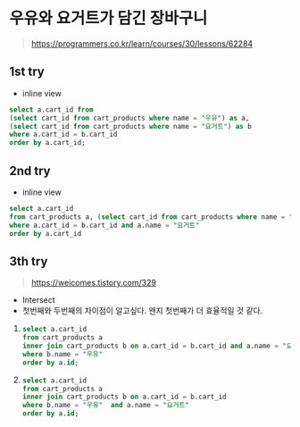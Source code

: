 # 우유와 요거트가 담긴 장바구니
> https://programmers.co.kr/learn/courses/30/lessons/62284

## 1st try
- inline view
```sql
select a.cart_id from 
(select cart_id from cart_products where name = "우유") as a,
(select cart_id from cart_products where name = "요거트") as b
where a.cart_id = b.cart_id
order by a.cart_id;
```

## 2nd try
- inline view
```sql
select a.cart_id
from cart_products a, (select cart_id from cart_products where name = "우유") b
where a.cart_id = b.cart_id and a.name = "요거트"
order by a.cart_id
```

## 3th try
> https://weicomes.tistory.com/329
- Intersect
- 첫번째와 두번째의 차이점이 알고싶다. 왠지 첫번째가 더 효율적일 것 같다.

1. 
    ```sql
    select a.cart_id
    from cart_products a
    inner join cart_products b on a.cart_id = b.cart_id and a.name = "요거트"
    where b.name = "우유"
    order by a.id;
    ```


2. 
    ```sql
    select a.cart_id
    from cart_products a
    inner join cart_products b on a.cart_id = b.cart_id
    where b.name = "우유"  and a.name = "요거트"
    order by a.id;
    ```